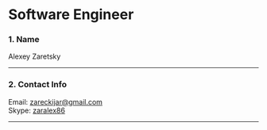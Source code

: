 # Software Engineer

### 1. Name

Alexey Zaretsky

---

### 2. Contact Info

Email: [zareckijar@gmail.com](mailto:zareckijar@gmail.com)  
Skype: [zaralex86](skype:zaralex86)

---